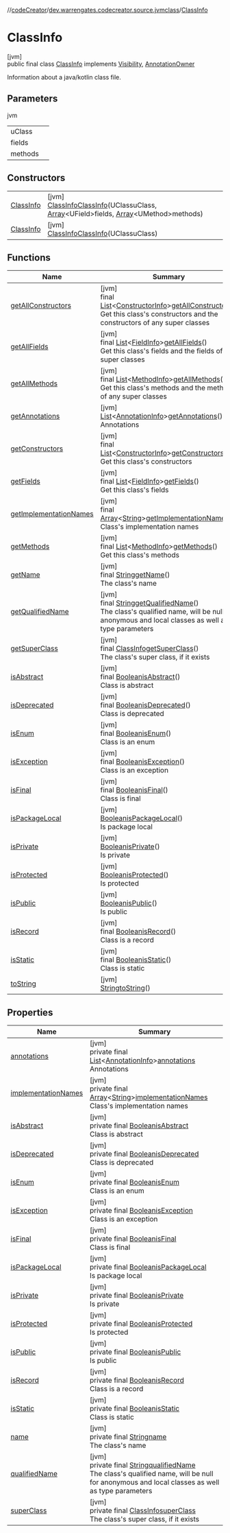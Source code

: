 //[codeCreator](../../../index.md)/[dev.warrengates.codecreator.source.jvmclass](../index.md)/[ClassInfo](index.md)

# ClassInfo

[jvm]\
public final class [ClassInfo](index.md) implements [Visibility](../-visibility/index.md), [AnnotationOwner](../-annotation-owner/index.md)

Information about a java/kotlin class file.

## Parameters

jvm

| | |
|---|---|
| uClass |  |
| fields |  |
| methods |  |

## Constructors

| | |
|---|---|
| [ClassInfo](-class-info.md) | [jvm]<br>[ClassInfo](index.md)[ClassInfo](-class-info.md)(UClassuClass, [Array](https://kotlinlang.org/api/latest/jvm/stdlib/kotlin/-array/index.html)&lt;UField&gt;fields, [Array](https://kotlinlang.org/api/latest/jvm/stdlib/kotlin/-array/index.html)&lt;UMethod&gt;methods) |
| [ClassInfo](-class-info.md) | [jvm]<br>[ClassInfo](index.md)[ClassInfo](-class-info.md)(UClassuClass) |

## Functions

| Name | Summary |
|---|---|
| [getAllConstructors](get-all-constructors.md) | [jvm]<br>final [List](https://docs.oracle.com/javase/8/docs/api/java/util/List.html)&lt;[ConstructorInfo](../-constructor-info/index.md)&gt;[getAllConstructors](get-all-constructors.md)()<br>Get this class's constructors and the constructors of any super classes |
| [getAllFields](get-all-fields.md) | [jvm]<br>final [List](https://docs.oracle.com/javase/8/docs/api/java/util/List.html)&lt;[FieldInfo](../-field-info/index.md)&gt;[getAllFields](get-all-fields.md)()<br>Get this class's fields and the fields of any super classes |
| [getAllMethods](get-all-methods.md) | [jvm]<br>final [List](https://docs.oracle.com/javase/8/docs/api/java/util/List.html)&lt;[MethodInfo](../-method-info/index.md)&gt;[getAllMethods](get-all-methods.md)()<br>Get this class's methods and the methods of any super classes |
| [getAnnotations](get-annotations.md) | [jvm]<br>[List](https://docs.oracle.com/javase/8/docs/api/java/util/List.html)&lt;[AnnotationInfo](../-annotation-info/index.md)&gt;[getAnnotations](get-annotations.md)()<br>Annotations |
| [getConstructors](get-constructors.md) | [jvm]<br>final [List](https://docs.oracle.com/javase/8/docs/api/java/util/List.html)&lt;[ConstructorInfo](../-constructor-info/index.md)&gt;[getConstructors](get-constructors.md)()<br>Get this class's constructors |
| [getFields](get-fields.md) | [jvm]<br>final [List](https://docs.oracle.com/javase/8/docs/api/java/util/List.html)&lt;[FieldInfo](../-field-info/index.md)&gt;[getFields](get-fields.md)()<br>Get this class's fields |
| [getImplementationNames](get-implementation-names.md) | [jvm]<br>final [Array](https://kotlinlang.org/api/latest/jvm/stdlib/kotlin/-array/index.html)&lt;[String](https://docs.oracle.com/javase/8/docs/api/java/lang/String.html)&gt;[getImplementationNames](get-implementation-names.md)()<br>Class's implementation names |
| [getMethods](get-methods.md) | [jvm]<br>final [List](https://docs.oracle.com/javase/8/docs/api/java/util/List.html)&lt;[MethodInfo](../-method-info/index.md)&gt;[getMethods](get-methods.md)()<br>Get this class's methods |
| [getName](get-name.md) | [jvm]<br>final [String](https://docs.oracle.com/javase/8/docs/api/java/lang/String.html)[getName](get-name.md)()<br>The class's name |
| [getQualifiedName](get-qualified-name.md) | [jvm]<br>final [String](https://docs.oracle.com/javase/8/docs/api/java/lang/String.html)[getQualifiedName](get-qualified-name.md)()<br>The class's qualified name, will be null for anonymous and local classes as well as type parameters |
| [getSuperClass](get-super-class.md) | [jvm]<br>final [ClassInfo](index.md)[getSuperClass](get-super-class.md)()<br>The class's super class, if it exists |
| [isAbstract](is-abstract.md) | [jvm]<br>final [Boolean](https://docs.oracle.com/javase/8/docs/api/java/lang/Boolean.html)[isAbstract](is-abstract.md)()<br>Class is abstract |
| [isDeprecated](is-deprecated.md) | [jvm]<br>final [Boolean](https://docs.oracle.com/javase/8/docs/api/java/lang/Boolean.html)[isDeprecated](is-deprecated.md)()<br>Class is deprecated |
| [isEnum](is-enum.md) | [jvm]<br>final [Boolean](https://docs.oracle.com/javase/8/docs/api/java/lang/Boolean.html)[isEnum](is-enum.md)()<br>Class is an enum |
| [isException](is-exception.md) | [jvm]<br>final [Boolean](https://docs.oracle.com/javase/8/docs/api/java/lang/Boolean.html)[isException](is-exception.md)()<br>Class is an exception |
| [isFinal](is-final.md) | [jvm]<br>final [Boolean](https://docs.oracle.com/javase/8/docs/api/java/lang/Boolean.html)[isFinal](is-final.md)()<br>Class is final |
| [isPackageLocal](is-package-local.md) | [jvm]<br>[Boolean](https://docs.oracle.com/javase/8/docs/api/java/lang/Boolean.html)[isPackageLocal](is-package-local.md)()<br>Is package local |
| [isPrivate](is-private.md) | [jvm]<br>[Boolean](https://docs.oracle.com/javase/8/docs/api/java/lang/Boolean.html)[isPrivate](is-private.md)()<br>Is private |
| [isProtected](is-protected.md) | [jvm]<br>[Boolean](https://docs.oracle.com/javase/8/docs/api/java/lang/Boolean.html)[isProtected](is-protected.md)()<br>Is protected |
| [isPublic](is-public.md) | [jvm]<br>[Boolean](https://docs.oracle.com/javase/8/docs/api/java/lang/Boolean.html)[isPublic](is-public.md)()<br>Is public |
| [isRecord](is-record.md) | [jvm]<br>final [Boolean](https://docs.oracle.com/javase/8/docs/api/java/lang/Boolean.html)[isRecord](is-record.md)()<br>Class is a record |
| [isStatic](is-static.md) | [jvm]<br>final [Boolean](https://docs.oracle.com/javase/8/docs/api/java/lang/Boolean.html)[isStatic](is-static.md)()<br>Class is static |
| [toString](to-string.md) | [jvm]<br>[String](https://docs.oracle.com/javase/8/docs/api/java/lang/String.html)[toString](to-string.md)() |

## Properties

| Name | Summary |
|---|---|
| [annotations](../-parameter-info/index.md#639399274%2FProperties%2F-1216412040) | [jvm]<br>private final [List](https://docs.oracle.com/javase/8/docs/api/java/util/List.html)&lt;[AnnotationInfo](../-annotation-info/index.md)&gt;[annotations](../-parameter-info/index.md#639399274%2FProperties%2F-1216412040)<br>Annotations |
| [implementationNames](index.md#936264534%2FProperties%2F-1216412040) | [jvm]<br>private final [Array](https://kotlinlang.org/api/latest/jvm/stdlib/kotlin/-array/index.html)&lt;[String](https://docs.oracle.com/javase/8/docs/api/java/lang/String.html)&gt;[implementationNames](index.md#936264534%2FProperties%2F-1216412040)<br>Class's implementation names |
| [isAbstract](is-abstract.md) | [jvm]<br>private final [Boolean](https://docs.oracle.com/javase/8/docs/api/java/lang/Boolean.html)[isAbstract](is-abstract.md)<br>Class is abstract |
| [isDeprecated](is-deprecated.md) | [jvm]<br>private final [Boolean](https://docs.oracle.com/javase/8/docs/api/java/lang/Boolean.html)[isDeprecated](is-deprecated.md)<br>Class is deprecated |
| [isEnum](is-enum.md) | [jvm]<br>private final [Boolean](https://docs.oracle.com/javase/8/docs/api/java/lang/Boolean.html)[isEnum](is-enum.md)<br>Class is an enum |
| [isException](is-exception.md) | [jvm]<br>private final [Boolean](https://docs.oracle.com/javase/8/docs/api/java/lang/Boolean.html)[isException](is-exception.md)<br>Class is an exception |
| [isFinal](is-final.md) | [jvm]<br>private final [Boolean](https://docs.oracle.com/javase/8/docs/api/java/lang/Boolean.html)[isFinal](is-final.md)<br>Class is final |
| [isPackageLocal](../-visibility/is-package-local.md) | [jvm]<br>private final [Boolean](https://docs.oracle.com/javase/8/docs/api/java/lang/Boolean.html)[isPackageLocal](../-visibility/is-package-local.md)<br>Is package local |
| [isPrivate](../-visibility/is-private.md) | [jvm]<br>private final [Boolean](https://docs.oracle.com/javase/8/docs/api/java/lang/Boolean.html)[isPrivate](../-visibility/is-private.md)<br>Is private |
| [isProtected](../-visibility/is-protected.md) | [jvm]<br>private final [Boolean](https://docs.oracle.com/javase/8/docs/api/java/lang/Boolean.html)[isProtected](../-visibility/is-protected.md)<br>Is protected |
| [isPublic](../-visibility/is-public.md) | [jvm]<br>private final [Boolean](https://docs.oracle.com/javase/8/docs/api/java/lang/Boolean.html)[isPublic](../-visibility/is-public.md)<br>Is public |
| [isRecord](is-record.md) | [jvm]<br>private final [Boolean](https://docs.oracle.com/javase/8/docs/api/java/lang/Boolean.html)[isRecord](is-record.md)<br>Class is a record |
| [isStatic](is-static.md) | [jvm]<br>private final [Boolean](https://docs.oracle.com/javase/8/docs/api/java/lang/Boolean.html)[isStatic](is-static.md)<br>Class is static |
| [name](index.md#2053209571%2FProperties%2F-1216412040) | [jvm]<br>private final [String](https://docs.oracle.com/javase/8/docs/api/java/lang/String.html)[name](index.md#2053209571%2FProperties%2F-1216412040)<br>The class's name |
| [qualifiedName](index.md#932362533%2FProperties%2F-1216412040) | [jvm]<br>private final [String](https://docs.oracle.com/javase/8/docs/api/java/lang/String.html)[qualifiedName](index.md#932362533%2FProperties%2F-1216412040)<br>The class's qualified name, will be null for anonymous and local classes as well as type parameters |
| [superClass](index.md#407778609%2FProperties%2F-1216412040) | [jvm]<br>private final [ClassInfo](index.md)[superClass](index.md#407778609%2FProperties%2F-1216412040)<br>The class's super class, if it exists |
